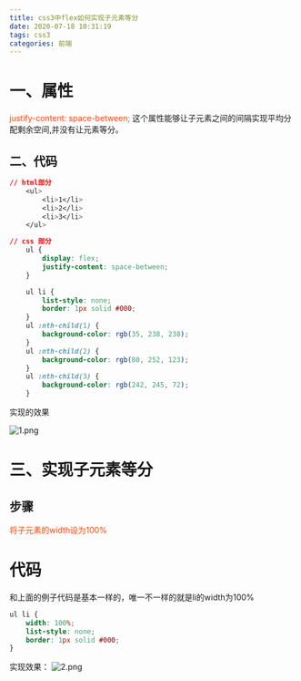 ```yaml
---
title: css3中flex如何实现子元素等分
date: 2020-07-18 10:31:19
tags: css3
categories: 前端
---
```

<script type="text/javascript" src="/js/bai.js"></script>

# 一、属性
<font color="#f40">justify-content: space-between;</font>
这个属性能够让子元素之间的间隔实现平均分配剩余空间,并没有让元素等分。

## 二、代码
```css
// html部分
    <ul>
        <li>1</li>
        <li>2</li>
        <li>3</li>
    </ul>

// css 部分
    ul {
        display: flex;
        justify-content: space-between;
    }

    ul li {
        list-style: none;
        border: 1px solid #000;
    }
    ul :nth-child(1) {
        background-color: rgb(35, 238, 238);
    }
    ul :nth-child(2) {
        background-color: rgb(80, 252, 123);
    }
    ul :nth-child(3) {
        background-color: rgb(242, 245, 72);
    }
```
实现的效果
<!-- more -->
![1.png](/css3中flex如何实现子元素等分/1.png)


# 三、实现子元素等分
## 步骤
<font color="#f40">将子元素的width设为100%</font>

# 代码
和上面的例子代码是基本一样的，唯一不一样的就是li的width为100%
```css
ul li {
    width: 100%;
    list-style: none;
    border: 1px solid #000;
}
```
实现效果：
![2.png](/css3中flex如何实现子元素等分/2.png)